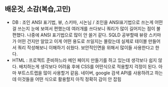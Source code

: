## 배운것, 소감(복습,고민)
- DB : 조인 ANSI 표기법, 뷰, 스키마, 시논님 / 조인을 ANSI표기법으로 쓰는게 어떤걸 쓰는지 눈에 보여서 편했는데 여러개를 쓰다보니 쿼리가 많이 길어지는 점이 불편했다. 나중에 ANSI 표기법으로 많이 안 쓸거 같다. SQLD 공부할때 뷰랑 스키마가 어떤 건지만 알았고 이게 어떤 용도로 쓰일지는 몰랐는데 실제로 테이블 만들어서 쿼리 작성해보니 이해하기 쉬웠다. 보안적인면을 위해서 많이들 사용한다고 한다. 
- HTML : 프로젝트 준비하느라 메인 페이지 만들기를 하고 있는데 생각보다 쉽지 않다. 배치하는게 생각보다 어려움 후에 CSS를 어떤식으로 적용할지 걱정이 된다. 아마 부트스트랩을 많이 사용할거 같음. 네이버, google 검색 API를 사용하려고 하는데 이것들을 어떤 식으로 활용할지 아직 정확히 감이 안 잡힘
